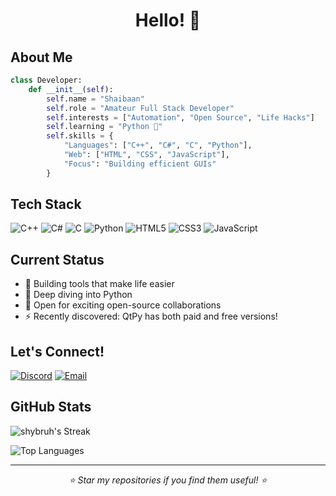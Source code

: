 <div align="center">
  
# Hello! 👋

</div>

## About Me

```python
class Developer:
    def __init__(self):
        self.name = "Shaibaan"
        self.role = "Amateur Full Stack Developer"
        self.interests = ["Automation", "Open Source", "Life Hacks"]
        self.learning = "Python 🐍"
        self.skills = {
            "Languages": ["C++", "C#", "C", "Python"],
            "Web": ["HTML", "CSS", "JavaScript"],
            "Focus": "Building efficient GUIs"
        }
```

## Tech Stack

<div align="left">

![C++](https://img.shields.io/badge/C++-%2300599C.svg?style=for-the-badge&logo=c%2B%2B&logoColor=white)
![C#](https://img.shields.io/badge/C%23-%23239120.svg?style=for-the-badge&logo=c-sharp&logoColor=white)
![C](https://img.shields.io/badge/C-%2300599C.svg?style=for-the-badge&logo=c&logoColor=white)
![Python](https://img.shields.io/badge/Python-%233776AB.svg?style=for-the-badge&logo=python&logoColor=white)
![HTML5](https://img.shields.io/badge/HTML5-%23E34F26.svg?style=for-the-badge&logo=html5&logoColor=white)
![CSS3](https://img.shields.io/badge/CSS3-%231572B6.svg?style=for-the-badge&logo=css3&logoColor=white)
![JavaScript](https://img.shields.io/badge/JavaScript-%23F7DF1E.svg?style=for-the-badge&logo=javascript&logoColor=black)

</div>

## Current Status

- 👀 Building tools that make life easier
- 🌱 Deep diving into Python
- 💞️ Open for exciting open-source collaborations
- ⚡ Recently discovered: QtPy has both paid and free versions!

## Let's Connect!

<div align="left">

[![Discord](https://img.shields.io/badge/Discord-%237289DA.svg?logo=discord&logoColor=white)](https://discord.com/users/shyy.xyz)
[![Email](https://img.shields.io/badge/Email-D14836?logo=gmail&logoColor=white)](mailto:tvs07340@gmail.com)

</div>

## GitHub Stats

![shybruh's Streak](https://github-readme-streak-stats.herokuapp.com/?user=shybruh&theme=blue_navy)

![Top Languages](https://github-readme-stats.vercel.app/api/top-langs/?username=shybruh&layout=compact&theme=blue_navy)

---

<div align="center">
  <i>⭐ Star my repositories if you find them useful! ⭐</i>
</div>
